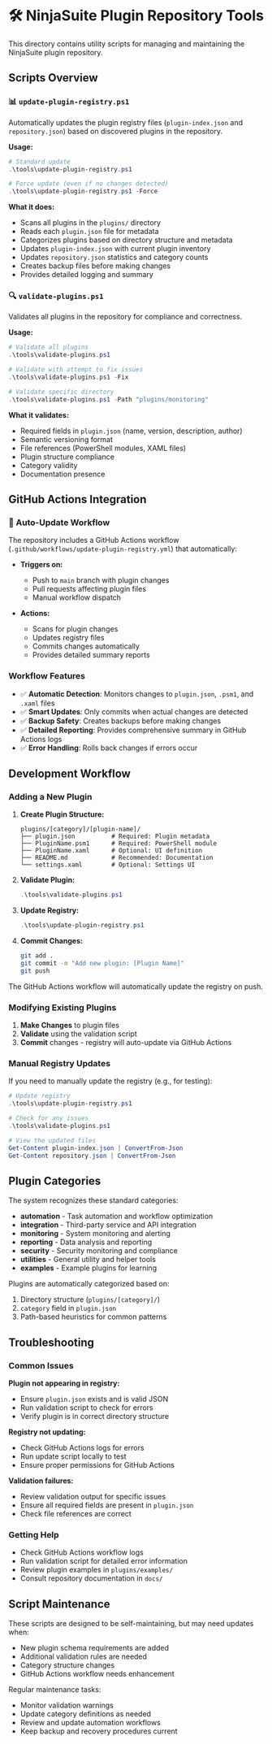 # 🛠️ NinjaSuite Plugin Repository Tools

This directory contains utility scripts for managing and maintaining the NinjaSuite plugin repository.

## Scripts Overview

### 📊 `update-plugin-registry.ps1`

Automatically updates the plugin registry files (`plugin-index.json` and `repository.json`) based on discovered plugins in the repository.

**Usage:**
```powershell
# Standard update
.\tools\update-plugin-registry.ps1

# Force update (even if no changes detected)
.\tools\update-plugin-registry.ps1 -Force
```

**What it does:**
- Scans all plugins in the `plugins/` directory
- Reads each `plugin.json` file for metadata
- Categorizes plugins based on directory structure and metadata
- Updates `plugin-index.json` with current plugin inventory
- Updates `repository.json` statistics and category counts
- Creates backup files before making changes
- Provides detailed logging and summary

### 🔍 `validate-plugins.ps1`

Validates all plugins in the repository for compliance and correctness.

**Usage:**
```powershell
# Validate all plugins
.\tools\validate-plugins.ps1

# Validate with attempt to fix issues
.\tools\validate-plugins.ps1 -Fix

# Validate specific directory
.\tools\validate-plugins.ps1 -Path "plugins/monitoring"
```

**What it validates:**
- Required fields in `plugin.json` (name, version, description, author)
- Semantic versioning format
- File references (PowerShell modules, XAML files)
- Plugin structure compliance
- Category validity
- Documentation presence

## GitHub Actions Integration

### 🤖 Auto-Update Workflow

The repository includes a GitHub Actions workflow (`.github/workflows/update-plugin-registry.yml`) that automatically:

- **Triggers on:**
  - Push to `main` branch with plugin changes
  - Pull requests affecting plugin files
  - Manual workflow dispatch

- **Actions:**
  - Scans for plugin changes
  - Updates registry files
  - Commits changes automatically
  - Provides detailed summary reports

### Workflow Features

- ✅ **Automatic Detection**: Monitors changes to `plugin.json`, `.psm1`, and `.xaml` files
- ✅ **Smart Updates**: Only commits when actual changes are detected
- ✅ **Backup Safety**: Creates backups before making changes
- ✅ **Detailed Reporting**: Provides comprehensive summary in GitHub Actions logs
- ✅ **Error Handling**: Rolls back changes if errors occur

## Development Workflow

### Adding a New Plugin

1. **Create Plugin Structure:**
   ```
   plugins/[category]/[plugin-name]/
   ├── plugin.json          # Required: Plugin metadata
   ├── PluginName.psm1      # Required: PowerShell module
   ├── PluginName.xaml      # Optional: UI definition
   ├── README.md            # Recommended: Documentation
   └── settings.xaml        # Optional: Settings UI
   ```

2. **Validate Plugin:**
   ```powershell
   .\tools\validate-plugins.ps1
   ```

3. **Update Registry:**
   ```powershell
   .\tools\update-plugin-registry.ps1
   ```

4. **Commit Changes:**
   ```bash
   git add .
   git commit -m "Add new plugin: [Plugin Name]"
   git push
   ```

The GitHub Actions workflow will automatically update the registry on push.

### Modifying Existing Plugins

1. **Make Changes** to plugin files
2. **Validate** using the validation script
3. **Commit** changes - registry will auto-update via GitHub Actions

### Manual Registry Updates

If you need to manually update the registry (e.g., for testing):

```powershell
# Update registry
.\tools\update-plugin-registry.ps1

# Check for any issues
.\tools\validate-plugins.ps1

# View the updated files
Get-Content plugin-index.json | ConvertFrom-Json
Get-Content repository.json | ConvertFrom-Json
```

## Plugin Categories

The system recognizes these standard categories:

- **automation** - Task automation and workflow optimization
- **integration** - Third-party service and API integration
- **monitoring** - System monitoring and alerting
- **reporting** - Data analysis and reporting
- **security** - Security monitoring and compliance
- **utilities** - General utility and helper tools
- **examples** - Example plugins for learning

Plugins are automatically categorized based on:
1. Directory structure (`plugins/[category]/`)
2. `category` field in `plugin.json`
3. Path-based heuristics for common patterns

## Troubleshooting

### Common Issues

**Plugin not appearing in registry:**
- Ensure `plugin.json` exists and is valid JSON
- Run validation script to check for errors
- Verify plugin is in correct directory structure

**Registry not updating:**
- Check GitHub Actions logs for errors
- Run update script locally to test
- Ensure proper permissions for GitHub Actions

**Validation failures:**
- Review validation output for specific issues
- Ensure all required fields are present in `plugin.json`
- Check file references are correct

### Getting Help

- Check GitHub Actions workflow logs
- Run validation script for detailed error information
- Review plugin examples in `plugins/examples/`
- Consult repository documentation in `docs/`

## Script Maintenance

These scripts are designed to be self-maintaining, but may need updates when:
- New plugin schema requirements are added
- Additional validation rules are needed
- Category structure changes
- GitHub Actions workflow needs enhancement

Regular maintenance tasks:
- Monitor validation warnings
- Update category definitions as needed
- Review and update automation workflows
- Keep backup and recovery procedures current